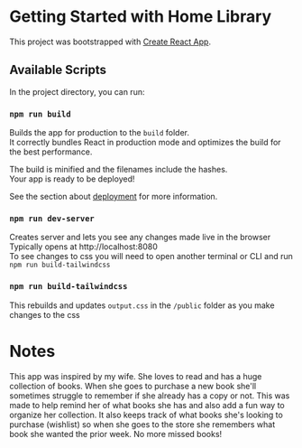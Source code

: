 # Getting Started with Home Library

This project was bootstrapped with [Create React App](https://github.com/facebook/create-react-app).

## Available Scripts

In the project directory, you can run:

### `npm run build`

Builds the app for production to the `build` folder.\
It correctly bundles React in production mode and optimizes the build for the best performance.

The build is minified and the filenames include the hashes.\
Your app is ready to be deployed!

See the section about [deployment](https://facebook.github.io/create-react-app/docs/deployment) for more information.

### `npm run dev-server`

Creates server and lets you see any changes made live in the browser
Typically opens at http://localhost:8080  
To see changes to css you will need to open another terminal or CLI and run `npm run build-tailwindcss`

### `npm run build-tailwindcss`

This rebuilds and updates `output.css` in the `/public` folder as you make changes to the css

# Notes

This app was inspired by my wife.  She loves to read and has a huge collection of books.  When she goes to purchase a new book she'll sometimes struggle to remember if she already has a copy or not.  This was made to help remind her of what books she has and also add a fun way to organize her collection.  It also keeps track of what books she's looking to purchase (wishlist) so when she goes to the store she remembers what book she wanted the prior week.  No more missed books!

